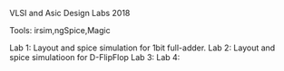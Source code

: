 VLSI and Asic Design Labs 2018

Tools: irsim,ngSpice,Magic

Lab 1: Layout and spice simulation for 1bit full-adder.
Lab 2: Layout and spice simulatioon for D-FlipFlop
Lab 3:
Lab 4:
